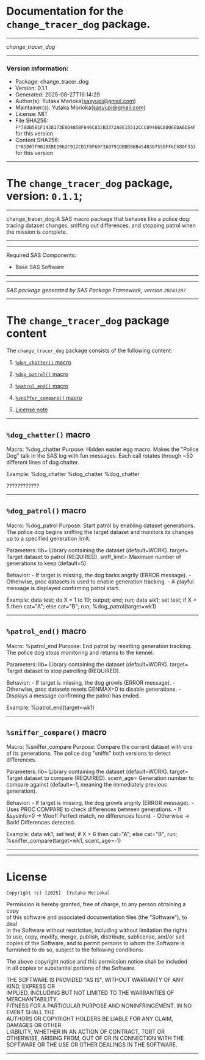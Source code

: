 ﻿# Documentation for the `change_tracer_dog` package.
  
----------------------------------------------------------------
 
 *change_tracer_dog* 
  
----------------------------------------------------------------
 
### Version information:
  
- Package: change_tracer_dog
- Version: 0.1.1
- Generated: 2025-08-27T16:14:29
- Author(s): Yutaka Morioka(sasyupi@gmail.com)
- Maintainer(s): Yutaka Morioka(sasyupi@gmail.com)
- License: MIT
- File SHA256: `F*78DB5B1F1428173E8D485BF846C832B3372A8E15512CCC09466C600EEDA6D54F` for this version
- Content SHA256: `C*85D07F9019EBE1962C912CB1F8F60F2A0791DBDD96B454B387559FF6C680F333` for this version
  
---
 
# The `change_tracer_dog` package, version: `0.1.1`;
  
---
 
change_tracer_dog:A SAS macro package that behaves like a police dog: tracing dataset changes, sniffing out differences, and stopping patrol when the mission is complete.
  
---
 
  
---
 
Required SAS Components: 
  - Base SAS Software
  
---
 
 
--------------------------------------------------------------------
 
*SAS package generated by SAS Package Framework, version `20241207`*
 
--------------------------------------------------------------------
 
# The `change_tracer_dog` package content
The `change_tracer_dog` package consists of the following content:
 
1. [`%dog_chatter()` macro ](#dogchatter-macro-1 )
2. [`%dog_patrol()` macro ](#dogpatrol-macro-2 )
3. [`%patrol_end()` macro ](#patrolend-macro-3 )
4. [`%sniffer_compare()` macro ](#sniffercompare-macro-4 )
  
 
5. [License note](#license)
  
---
 
## `%dog_chatter()` macro <a name="dogchatter-macro-1"></a> ######

Macro:    %dog_chatter
  Purpose:  Hidden easter egg macro. 
            Makes the "Police Dog" talk in the SAS log with fun messages.
            Each call rotates through ~50 different lines of dog chatter.
 
  Example:
    %dog_chatter
    %dog_chatter
    %dog_chatter
 
   ????????????


  
---
 
## `%dog_patrol()` macro <a name="dogpatrol-macro-2"></a> ######

Macro:    %dog_patrol
  Purpose:  Start patrol by enabling dataset generations. 
            The police dog begins sniffing the target dataset and 
            monitors its changes up to a specified generation limit.
 
  Parameters:
    lib=         Library containing the dataset (default=WORK).
    target=      Target dataset to patrol (REQUIRED).
    sniff_limit= Maximum number of generations to keep (default=5).
 
  Behavior:
    - If target is missing, the dog barks angrily (ERROR message).
    - Otherwise, proc datasets is used to enable generation tracking.
    - A playful message is displayed confirming patrol start.
 
  Example:
    data test;
    do X = 1 to 10;
      output;
    end;
    run;
    data wk1;
      set test;
      if X > 5 then cat="A"; else cat="B";
    run;
    %dog_patrol(target=wk1)

  
---
 
## `%patrol_end()` macro <a name="patrolend-macro-3"></a> ######

Macro:    %patrol_end
  Purpose:  End patrol by resetting generation tracking. 
            The police dog stops monitoring and returns to the kennel.
 
  Parameters:
    lib=     Library containing the dataset (default=WORK).
    target=  Target dataset to stop patrolling (REQUIRED).
 
  Behavior:
    - If target is missing, the dog growls (ERROR message).
    - Otherwise, proc datasets resets GENMAX=0 to disable generations.
    - Displays a message confirming the patrol has ended.
 
  Example:
    %patrol_end(target=wk1)

  
---
 
## `%sniffer_compare()` macro <a name="sniffercompare-macro-4"></a> ######

Macro:    %sniffer_compare
  Purpose:  Compare the current dataset with one of its generations. 
            The police dog "sniffs" both versions to detect differences.
 
  Parameters:
    lib=        Library containing the dataset (default=WORK).
    target=     Target dataset to compare (REQUIRED).
    scent_age=  Generation number to compare against (default=-1,
                meaning the immediately previous generation).
 
  Behavior:
    - If target is missing, the dog growls angrily (ERROR message).
    - Uses PROC COMPARE to check differences between generations.
    - If &sysinfo=0 → Woof! Perfect match, no differences found.
    - Otherwise → Bark! Differences detected.
 
  Example:
    data wk1;
      set test;
      if X > 6 then cat="A"; else cat="B";
    run;
    %sniffer_compare(target=wk1, scent_age=-1)

  
---
 
  
---
 
# License <a name="license"></a> ######
 
	Copyright (c) [2025]  [Yutaka Morioka]

Permission is hereby granted, free of charge, to any person obtaining a copy   
of this software and associated documentation files (the "Software"), to deal    
in the Software without restriction, including without limitation the rights   
to use, copy, modify, merge, publish, distribute, sublicense, and/or sell   
copies of the Software, and to permit persons to whom the Software is   
furnished to do so, subject to the following conditions:                      
                                                                                
The above copyright notice and this permission notice shall be included       
in all copies or substantial portions of the Software.                        
                                                                                
THE SOFTWARE IS PROVIDED "AS IS", WITHOUT WARRANTY OF ANY KIND, EXPRESS OR    
IMPLIED, INCLUDING BUT NOT LIMITED TO THE WARRANTIES OF MERCHANTABILITY,      
FITNESS FOR A PARTICULAR PURPOSE AND NONINFRINGEMENT. IN NO EVENT SHALL THE   
AUTHORS OR COPYRIGHT HOLDERS BE LIABLE FOR ANY CLAIM, DAMAGES OR OTHER        
LIABILITY, WHETHER IN AN ACTION OF CONTRACT, TORT OR OTHERWISE, ARISING FROM, 
OUT OF OR IN CONNECTION WITH THE SOFTWARE OR THE USE OR OTHER DEALINGS IN THE 
SOFTWARE.
  
---
 
